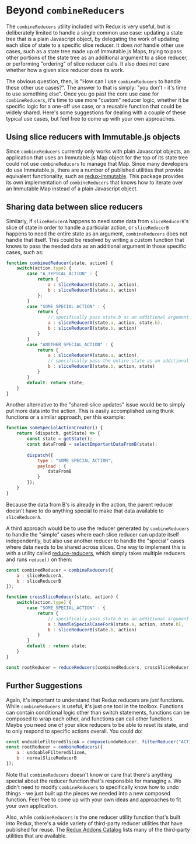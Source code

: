 # Beyond `combineReducers`

The `combineReducers` utility included with Redux is very useful, but is deliberately limited to handle a single common use case: updating a state tree that is a plain Javascript object, by delegating the work of updating each slice of state to a specific slice reducer.  It does _not_ handle other use cases, such as a state tree made up of Immutable.js Maps, trying to pass other portions of the state tree as an additional argument to a slice reducer, or performing "ordering" of slice reducer calls.  It also does not care whether how a given slice reducer does its work.

The obvious question, then, is "How can I use `combineReducers` to handle these other use cases?".  The answer to that is simply: "you don't - it's time to use something else".  Once you go past the core use case for `combineReducers`, it's time to use more "custom" reducer logic, whether it be specific logic for a one-off use case, or a reusable function that could be widely shared.  Here's some suggestions for dealing with a couple of these typical use cases, but feel free to come up with your own approaches.


## Using slice reducers with Immutable.js objects

Since `combineReducers` currently only works with plain Javascript objects, an application that uses an Immutable.js Map object for the top of its state tree could not use `combineReducers` to manage that Map.  Since many developers do use Immutable.js, there are a number of published utilities that provide equivalent functionality, such as [redux-immutable](https://github.com/gajus/redux-immutable).  This package provides its own implementation of `combineReducers` that knows how to iterate over an Immutable Map instead of a plain Javascript object.


## Sharing data between slice reducers

Similarly, if `sliceReducerA` happens to need some data from `sliceReducerB`'s slice of state in order to handle a particular action, or `sliceReducerB` happens to need the entire state as an argument, `combineReducers` does not handle that itself.  This could be resolved by writing a custom function that knows to pass the needed data as an additional argument in those specific cases, such as:

```js
function combinedReducer(state, action) {
    switch(action.type) {
        case "A_TYPICAL_ACTION" : {
            return {
                a : sliceReducerA(state.a, action),
                b : sliceReducerB(state.b, action)
            };
        }
        case "SOME_SPECIAL_ACTION" : {
            return {
                // specifically pass state.b as an additional argument
                a : sliceReducerA(state.a, action, state.b),
                b : sliceReducerB(state.b, action)
            }        
        }
        case "ANOTHER_SPECIAL_ACTION" : {
            return {
                a : sliceReducerA(state.a, action),
                // specifically pass the entire state as an additional argument
                b : sliceReducerB(state.b, action, state)
            }         
        }    
        default: return state;
    }
}
```

Another alternative to the "shared-slice updates" issue would be to simply put more data into the action.  This is easily accomplished using thunk functions or a similar approach, per this example:

```js
function someSpecialActionCreator() {
    return (dispatch, getState) => {
        const state = getState();
        const dataFromB = selectImportantDataFromB(state);
        
        dispatch({
            type : "SOME_SPECIAL_ACTION",
            payload : {
                dataFromB
            }
        });
    }
}
```

Because the data from B's is already in the action, the parent reducer doesn't have to do anything special to make that data available to `sliceReducerA`.


A third approach would be to use the reducer generated by `combineReducers` to handle the "simple" cases where each slice reducer can update itself independently, but also use another reducer to handle the "special" cases where data needs to be shared across slices.  One way to implement this is with a utility called [reduce-reducers](https://github.com/acdlite/reduce-reducers), which simply takes multiple reducers and runs `reduce()` on them:

```js
const combinedReducer = combineReducers({
    a : sliceReducerA,
    b : sliceReducerB
}); 

function crossSliceReducer(state, action) {
    switch(action.type) {
        case "SOME_SPECIAL_ACTION" : {
            return {
                // specifically pass state.b as an additional argument
                a : handleSpecialCaseForA(state.a, action, state.b),
                b : sliceReducerB(state.b, action)
            }        
        }
        default : return state;
    }
}

const rootReducer = reduceReducers(combinedReducers, crossSliceReducer);
```



## Further Suggestions

Again, it's important to understand that Redux reducers are _just_ functions.  While `combineReducers` is useful, it's just one tool in the toolbox.  Functions can contain conditional logic other than switch statements, functions can be composed to wrap each other, and functions can call other functions.  Maybe you need one of your slice reducers to be able to reset its state, and to only respond to specific actions overall.  You could do:

```js
const undoableFilteredSliceA = compose(undoReducer, filterReducer("ACTION_1", "ACTION_2"), sliceReducerA);
const rootReducer = combineReducers({
    a : undoableFilteredSliceA,
    b : normalSliceReducerB
});
```

Note that `combineReducers` doesn't know or care that there's anything special about the reducer function that's responsible for managing `a`.  We didn't need to modify `combineReducers` to specifically know how to undo things - we just built up the pieces we needed into a new composed function.  Feel free to come up with your own ideas and approaches to fit your own application.

Also, while `combineReducers` is the one reducer utility function that's built into Redux, there's a wide variety of third-party reducer utilities that have published for reuse.  The [Redux Addons Catalog](https://github.com/markerikson/redux-ecosystem-links) lists many of the third-party utilities that are available.

